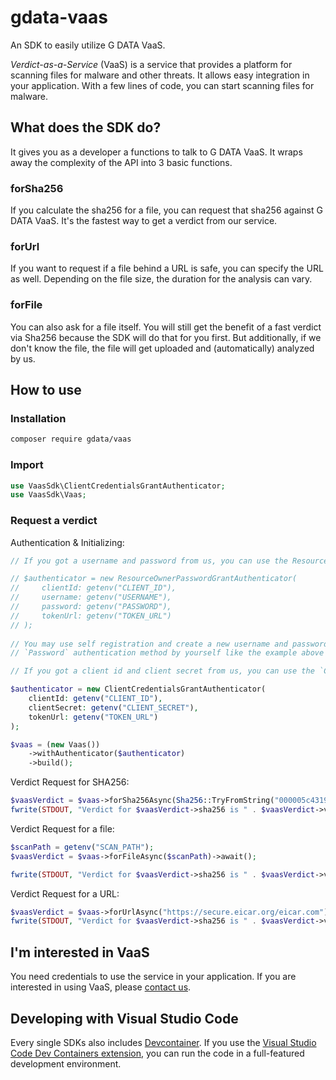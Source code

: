 # gdata-vaas

An SDK to easily utilize G DATA VaaS.

_Verdict-as-a-Service_ (VaaS) is a service that provides a platform for scanning files for malware and other threats. It allows easy integration in your application. With a few lines of code, you can start scanning files for malware.

## What does the SDK do?

It gives you as a developer a functions to talk to G DATA VaaS. It wraps away the complexity of the API into 3 basic functions.

### forSha256

If you calculate the sha256 for a file, you can request that sha256 against G DATA VaaS. It's the fastest way to get a verdict from our service.

### forUrl

If you want to request if a file behind a URL is safe, you can specify the URL as well. Depending on the file size, the duration for the analysis can vary.

### forFile

You can also ask for a file itself. You will still get the benefit of a fast verdict via Sha256 because the SDK will do that for you first. But additionally, if we don't know the file, the file will get uploaded and (automatically) analyzed by us.


## How to use

### Installation

```bash
composer require gdata/vaas
```

### Import

```php
use VaasSdk\ClientCredentialsGrantAuthenticator;
use VaasSdk\Vaas;
```

### Request a verdict

Authentication & Initializing:
```php
// If you got a username and password from us, you can use the ResourceOwnerPasswordAuthenticator like this

// $authenticator = new ResourceOwnerPasswordGrantAuthenticator(
//     clientId: getenv("CLIENT_ID"),
//     username: getenv("USERNAME"),
//     password: getenv("PASSWORD"),
//     tokenUrl: getenv("TOKEN_URL")
// );
    
// You may use self registration and create a new username and password for the
// `Password` authentication method by yourself like the example above on https://vaas.gdata.de/login

// If you got a client id and client secret from us, you can use the `Client Credentials` authentication method like this

$authenticator = new ClientCredentialsGrantAuthenticator(
    clientId: getenv("CLIENT_ID"),
    clientSecret: getenv("CLIENT_SECRET"),
    tokenUrl: getenv("TOKEN_URL")
);

$vaas = (new Vaas())
    ->withAuthenticator($authenticator)
    ->build();
```

Verdict Request for SHA256:
```php
$vaasVerdict = $vaas->forSha256Async(Sha256::TryFromString("000005c43196142f01d615a67b7da8a53cb0172f8e9317a2ec9a0a39a1da6fe8"))->await();
fwrite(STDOUT, "Verdict for $vaasVerdict->sha256 is " . $vaasVerdict->verdict->value . " \n");
```

Verdict Request for a file:
```php
$scanPath = getenv("SCAN_PATH");
$vaasVerdict = $vaas->forFileAsync($scanPath)->await();

fwrite(STDOUT, "Verdict for $vaasVerdict->sha256 is " . $vaasVerdict->verdict->value . " \n");
```

Verdict Request for a URL:
```php
$vaasVerdict = $vaas->forUrlAsync("https://secure.eicar.org/eicar.com")->await();
fwrite(STDOUT, "Verdict for $vaasVerdict->sha256 is " . $vaasVerdict->verdict->value . " \n");
```

## <a name="interested"></a>I'm interested in VaaS

You need credentials to use the service in your application. If you are interested in using VaaS, please [contact us](mailto:oem@gdata.de).

## Developing with Visual Studio Code

Every single SDKs also includes [Devcontainer](./devcontainer/). If you use the [Visual Studio Code Dev Containers extension](https://code.visualstudio.com/docs/devcontainers/containers), you can run the code in a full-featured development environment.